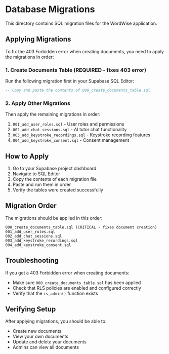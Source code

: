 # Database Migrations

This directory contains SQL migration files for the WordWise application.

## Applying Migrations

To fix the 403 Forbidden error when creating documents, you need to apply the migrations in order:

### 1. Create Documents Table (REQUIRED - fixes 403 error)

Run the following migration first in your Supabase SQL Editor:

```sql
-- Copy and paste the contents of 000_create_documents_table.sql
```

### 2. Apply Other Migrations

Then apply the remaining migrations in order:

1. `001_add_user_roles.sql` - User roles and permissions
2. `002_add_chat_sessions.sql` - AI tutor chat functionality  
3. `003_add_keystroke_recordings.sql` - Keystroke recording features
4. `004_add_keystroke_consent.sql` - Consent management

## How to Apply

1. Go to your Supabase project dashboard
2. Navigate to SQL Editor
3. Copy the contents of each migration file
4. Paste and run them in order
5. Verify the tables were created successfully

## Migration Order

The migrations should be applied in this order:

```
000_create_documents_table.sql (CRITICAL - fixes document creation)
001_add_user_roles.sql
002_add_chat_sessions.sql  
003_add_keystroke_recordings.sql
004_add_keystroke_consent.sql
```

## Troubleshooting

If you get a 403 Forbidden error when creating documents:
- Make sure `000_create_documents_table.sql` has been applied
- Check that RLS policies are enabled and configured correctly
- Verify that the `is_admin()` function exists

## Verifying Setup

After applying migrations, you should be able to:
- Create new documents
- View your own documents
- Update and delete your documents
- Admins can view all documents 